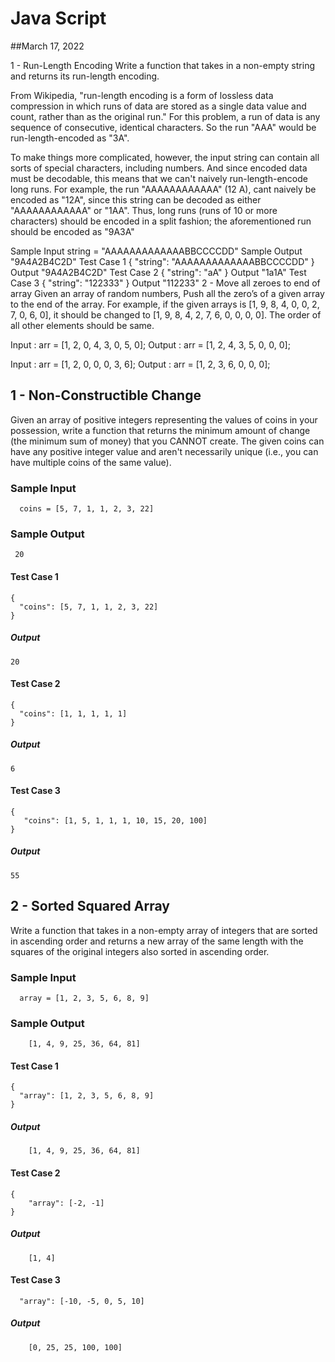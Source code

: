 # Java Script
##March 17, 2022

1 - Run-Length Encoding
Write a function that takes in a non-empty string and returns its run-length encoding.

From Wikipedia, "run-length encoding is a form of lossless data compression in which runs of data are stored as a single data value and count, rather than as the original run." For this problem, a run of data is any sequence of consecutive, identical characters. So the run "AAA" would be run-length-encoded as "3A".

To make things more complicated, however, the input string can contain all sorts of special characters, including numbers. And since encoded data must be decodable, this means that we can't naively run-length-encode long runs. For example, the run "AAAAAAAAAAAA" (12 A), cant naively be encoded as "12A", since this string can be decoded as either "AAAAAAAAAAAA" or "1AA". Thus, long runs (runs of 10 or more characters) should be encoded in a split fashion; the aforementioned run should be encoded as "9A3A"

Sample Input
 string = "AAAAAAAAAAAAABBCCCCDD"
Sample Output
 "9A4A2B4C2D"
Test Case 1
{
  "string": "AAAAAAAAAAAAABBCCCCDD"
}
Output
"9A4A2B4C2D"
Test Case 2
{
  "string": "aA"
}
Output
"1a1A"
Test Case 3
{
  "string": "122333"
}
Output
"112233"
2 - Move all zeroes to end of array
Given an array of random numbers, Push all the zero’s of a given array to the end of the array. For example, if the given arrays is [1, 9, 8, 4, 0, 0, 2, 7, 0, 6, 0], it should be changed to [1, 9, 8, 4, 2, 7, 6, 0, 0, 0, 0]. The order of all other elements should be same.

Input :  arr = [1, 2, 0, 4, 3, 0, 5, 0];
Output : arr = [1, 2, 4, 3, 5, 0, 0, 0];

Input : arr = [1, 2, 0, 0, 0, 3, 6];
Output : arr = [1, 2, 3, 6, 0, 0, 0];



## 1 - Non-Constructible Change

  Given an array of positive integers representing the values of coins in your possession, write a function that returns the minimum amount of change (the  minimum sum of money) that you  CANNOT create. The given coins can have
  any positive integer value and aren't necessarily unique (i.e., you can have multiple coins of the same value).
  
### Sample Input
```
  coins = [5, 7, 1, 1, 2, 3, 22]
```
  
### Sample Output
```
 20
```

#### Test Case 1
```
{
  "coins": [5, 7, 1, 1, 2, 3, 22]
}
```
##### Output
```
20
```
#### Test Case 2
```
{
  "coins": [1, 1, 1, 1, 1]
}
```
##### Output
```
6
```
#### Test Case 3
```
{
   "coins": [1, 5, 1, 1, 1, 10, 15, 20, 100]
}
```
##### Output
```
55
```


## 2 - Sorted Squared Array
  Write a function that takes in a non-empty array of integers that are sorted  in ascending order and returns a new array of the same length with the squares  of the original integers also sorted in ascending order.
  
### Sample Input
```
  array = [1, 2, 3, 5, 6, 8, 9]
```
  
### Sample Output
```
    [1, 4, 9, 25, 36, 64, 81]
```

#### Test Case 1
```
{
  "array": [1, 2, 3, 5, 6, 8, 9]
}
```
##### Output
```
    [1, 4, 9, 25, 36, 64, 81]
```
#### Test Case 2
```
{
    "array": [-2, -1]
}
```
##### Output
```
    [1, 4]
```
#### Test Case 3
```
  "array": [-10, -5, 0, 5, 10]
```
##### Output
```
    [0, 25, 25, 100, 100]
```
